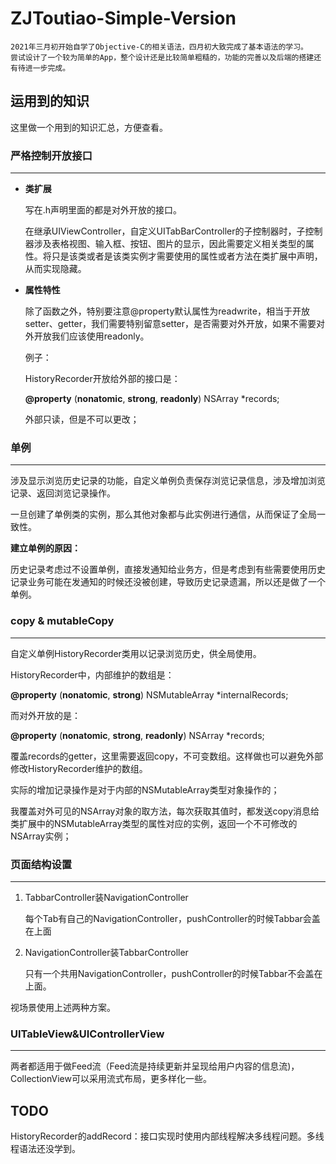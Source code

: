 # ZJToutiao-Simple-Version

```
2021年三月初开始自学了Objective-C的相关语法，四月初大致完成了基本语法的学习。
尝试设计了一个较为简单的App，整个设计还是比较简单粗糙的，功能的完善以及后端的搭建还有待进一步完成。
```






## 运用到的知识

这里做一个用到的知识汇总，方便查看。





### 严格控制开放接口
-------------

- **类扩展**

  写在.h声明里面的都是对外开放的接口。

  在继承UIViewController，自定义UITabBarController的子控制器时，子控制器涉及表格视图、输入框、按钮、图片的显示，因此需要定义相关类型的属性。将只是该类或者是该类实例才需要使用的属性或者方法在类扩展中声明，从而实现隐藏。

- **属性特性**

  除了函数之外，特别要注意@property默认属性为readwrite，相当于开放setter、getter，我们需要特别留意setter，是否需要对外开放，如果不需要对外开放我们应该使用readonly。

  例子：

  HistoryRecorder开放给外部的接口是：

  **@property** (**nonatomic**, **strong**, **readonly**) NSArray *records;

  外部只读，但是不可以更改；




### 单例
-------------

涉及显示浏览历史记录的功能，自定义单例负责保存浏览记录信息，涉及增加浏览记录、返回浏览记录操作。

一旦创建了单例类的实例，那么其他对象都与此实例进行通信，从而保证了全局一致性。

**建立单例的原因：**

历史记录考虑过不设置单例，直接发通知给业务方，但是考虑到有些需要使用历史记录业务可能在发通知的时候还没被创建，导致历史记录遗漏，所以还是做了一个单例。




### copy & mutableCopy
-------------

自定义单例HistoryRecorder类用以记录浏览历史，供全局使用。

HistoryRecorder中，内部维护的数组是：

**@property** (**nonatomic**, **strong**) NSMutableArray *internalRecords;

而对外开放的是：

**@property** (**nonatomic**, **strong**, **readonly**) NSArray *records;

覆盖records的getter，这里需要返回copy，不可变数组。这样做也可以避免外部修改HistoryRecorder维护的数组。

实际的增加记录操作是对于内部的NSMutableArray类型对象操作的；

我覆盖对外可见的NSArray对象的取方法，每次获取其值时，都发送copy消息给类扩展中的NSMutableArray类型的属性对应的实例，返回一个不可修改的NSArray实例；




### 页面结构设置
-------------

1. TabbarController装NavigationController

   每个Tab有自己的NavigationController，pushController的时候Tabbar会盖在上面

2. NavigationController装TabbarController

   只有一个共用NavigationController，pushController的时候Tabbar不会盖在上面。

视场景使用上述两种方案。




### UITableView&UIControllerView
-------------

两者都适用于做Feed流（Feed流是持续更新并呈现给用户内容的信息流)，CollectionView可以采用流式布局，更多样化一些。





## TODO

HistoryRecorder的addRecord：接口实现时使用内部线程解决多线程问题。多线程语法还没学到。







